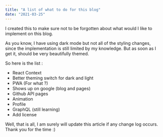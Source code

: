 ```yaml
---
title: "A list of what to do for this blog"
date: "2021-03-25"
---
```


I created this to make sure not to be forgotten about what would I like to implement on this blog.

As you know, I have using dark mode but not all of the styling changes, since the implementation is still limited by my knowledge. But as soon as I get it, should be very beautifully themed.

So here is the list :

- React Context
- Better theming switch for dark and light
- PWA (For what ?)
- Shows up on google (blog and pages)
- Github API pages
- Animation
- Profile
- GraphQL (still learning)
- Add license

Well, that is all, I am surely will update this article if any change log occurs. Thank you for the time :)
